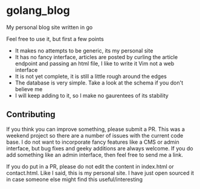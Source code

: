 # golang_blog
My personal blog site written in go

Feel free to use it, but first a few points

- It makes no attempts to be generic, its my personal site
- It has no fancy interface, articles are posted by curling the article
  endpoint and passing an html file, I like to write it Vim not a web interface
- It is not yet complete, it is still a little rough around the edges
- The database is very simple. Take a look at the schema if you don't believe me
- I will keep adding to it, so I make no gaurentees of its stability

Contributing
------------

If you think you can improve something, please submit a PR.  This was a weekend
project so there are a number of issues with the current code base.  I do not
want to incorporate fancy features like a CMS or admin interface, but bug fixes
and geeky additions are always welcome.  If you do add something like an admin
interface, then feel free to send me a link.

If you do put in a PR, please do not edit the content in index.html or
contact.html.  Like I said, this is my personal site.  I have just open sourced
it in case someone else might find this useful/interesting
